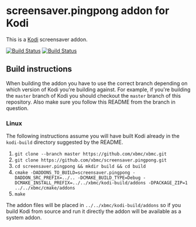 # screensaver.pingpong addon for Kodi

This is a [Kodi](http://kodi.tv) screensaver addon.

[![Build Status](https://travis-ci.org/xbmc/screensaver.pingpong.svg?branch=master)](https://travis-ci.org/xbmc/screensaver.pingpong)
[![Build Status](https://ci.appveyor.com/api/projects/status/github/xbmc/screensaver.pingpong?svg=true)](https://ci.appveyor.com/project/xbmc/screensaver-pingpong)

## Build instructions

When building the addon you have to use the correct branch depending on which version of Kodi you're building against. 
For example, if you're building the `master` branch of Kodi you should checkout the `master` branch of this repository. 
Also make sure you follow this README from the branch in question.

### Linux

The following instructions assume you will have built Kodi already in the `kodi-build` directory 
suggested by the README.

1. `git clone --branch master https://github.com/xbmc/xbmc.git`
2. `git clone https://github.com/xbmc/screensaver.pingpong.git`
3. `cd screensaver.pingpong && mkdir build && cd build`
4. `cmake -DADDONS_TO_BUILD=screensaver.pingpong -DADDON_SRC_PREFIX=../.. -DCMAKE_BUILD_TYPE=Debug -DCMAKE_INSTALL_PREFIX=../../xbmc/kodi-build/addons -DPACKAGE_ZIP=1 ../../xbmc/cmake/addons`
5. `make`

The addon files will be placed in `../../xbmc/kodi-build/addons` so if you build Kodi from source and run it directly 
the addon will be available as a system addon.
